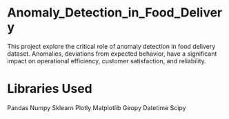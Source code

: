 # Anomaly_Detection_in_Food_Delivery
This project explore the critical role of anomaly detection in food delivery dataset. Anomalies, deviations from expected behavior, have a significant impact on operational efficiency, customer satisfaction, and reliability.
# Libraries Used
Pandas
Numpy
Sklearn
Plotly
Matplotlib
Geopy
Datetime
Scipy
